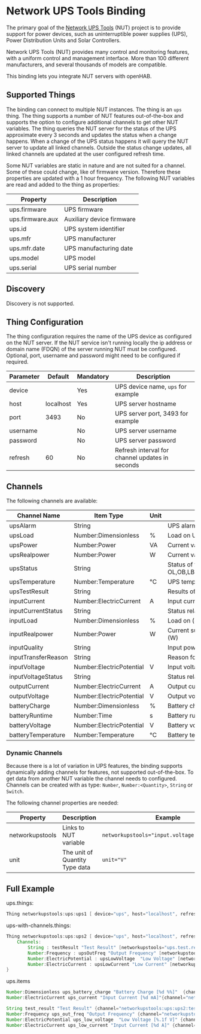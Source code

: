 # Network UPS Tools Binding

The primary goal of the [Network UPS Tools](https://networkupstools.org/) (NUT) project is to provide support for power devices, such as uninterruptible power supplies (UPS), Power Distribution Units and Solar Controllers.

Network UPS Tools (NUT) provides many control and monitoring features, with a uniform control and management interface.
More than 100 different manufacturers, and several thousands of models are compatible.

This binding lets you integrate NUT servers with openHAB.

## Supported Things

The binding can connect to multiple NUT instances.
The thing is an `ups` thing.
The thing supports a number of NUT features out-of-the-box and supports the option to configure additional channels to get other NUT variables.
The thing queries the NUT server for the status of the UPS approximate every 3 seconds and updates the status when a change happens.
When a change of the UPS status happens it will query the NUT server to update all linked channels.
Outside the status change updates, all linked channels are updated at the user configured refresh time.

Some NUT variables are static in nature and are not suited for a channel.
Some of these could change, like of firmware version.
Therefore these properties are updated with a 1 hour frequency.
The following NUT variables are read and added to the thing as properties:

| Property         | Description               |
| ---------------- | ------------------------- |
| ups.firmware     | UPS firmware              |
| ups.firmware.aux | Auxiliary device firmware |
| ups.id           | UPS system identifier     |
| ups.mfr          | UPS manufacturer          |
| ups.mfr.date     | UPS manufacturing date    |
| ups.model        | UPS model                 |
| ups.serial       | UPS serial number         |

## Discovery

Discovery is not supported.

## Thing Configuration

The thing configuration requires the name of the UPS device as configured on the NUT server.
If the NUT service isn't running locally the ip address or domain name (FDQN) of the server running NUT must be configured.
Optional, port, username and password might need to be configured if required.

| Parameter | Default   | Mandatory | Description                                     |
| --------- | --------- | --------- | ----------------------------------------------- |
| device    |           | Yes       | UPS device name, `ups` for example              |
| host      | localhost | Yes       | UPS server hostname                             |
| port      | 3493      | No        | UPS server port, 3493 for example               |
| username  |           | No        | UPS server username                             |
| password  |           | No        | UPS server password                             |
| refresh   | 60        | No        | Refresh interval for channel updates in seconds |

## Channels

The following channels are available:

| Channel Name        | Item Type                | Unit | Description                                                         | Advanced |
| ------------------- | ------------------------ | ---- | ------------------------------------------------------------------- | -------- |
| upsAlarm            | String                   |      | UPS alarms                                                          | no       |
| upsLoad             | Number:Dimensionless     | %    | Load on UPS (percent)                                               | yes      |
| upsPower            | Number:Power             | VA   | Current value of apparent power (Volt-Amps)                         | yes      |
| upsRealpower        | Number:Power             | W    | Current value of real power (Watts)                                 | no       |
| upsStatus           | String                   |      | Status of the UPS: OFF, OL,OB,LB,RB,OVER,TRIM,BOOST,CAL,BYPASS,NULL | no       |
| upsTemperature      | Number:Temperature       | °C   | UPS temperature (degrees C)                                         | yes      |
| upsTestResult       | String                   |      | Results of last self test (opaque string)                           | yes      |
| inputCurrent        | Number:ElectricCurrent   | A    | Input current (A)                                                   | yes      |
| inputCurrentStatus  | String                   |      | Status relative to the thresholds                                   | yes      |
| inputLoad           | Number:Dimensionless     | %    | Load on (ePDU) input (percent of full)                              | no       |
| inputRealpower      | Number:Power             | W    | Current sum value of all (ePDU) phases real power (W)               | yes      |
| inputQuality        | String                   |      | Input power quality (*** opaque)                                    | yes      |
| inputTransferReason | String                   |      | Reason for last transfer to battery (*** opaque)                    | yes      |
| inputVoltage        | Number:ElectricPotential | V    | Input voltage (V)                                                   | yes      |
| inputVoltageStatus  | String                   |      | Status relative to the thresholds                                   | yes      |
| outputCurrent       | Number:ElectricCurrent   | A    | Output current (A)                                                  | yes      |
| outputVoltage       | Number:ElectricPotential | V    | Output voltage (V)                                                  | yes      |
| batteryCharge       | Number:Dimensionless     | %    | Battery charge (percent)                                            | no       |
| batteryRuntime      | Number:Time              | s    | Battery runtime (seconds)                                           | no       |
| batteryVoltage      | Number:ElectricPotential | V    | Battery voltage (V)                                                 | yes      |
| batteryTemperature  | Number:Temperature       | °C   | Battery temperature (degrees C)                                     | yes      |

### Dynamic Channels

Because there is a lot of variation in UPS features, the binding supports dynamically adding channels for features, not supported out-of-the-box.
To get data from another NUT variable the channel needs to configured.
Channels can be created with as type: `Number`, `Number:<Quantity>`, `String` or `Switch`.

The following channel properties are needed:

| Property        | Description                    | Example                                       |
| --------------- | ------------------------------ | --------------------------------------------- |
| networkupstools | Links to NUT variable          | `networkupstools="input.voltage.low.warning"` |
| unit            | The unit of Quantity Type data | `unit="V"`                                    |

## Full Example

ups.things:

```java
Thing networkupstools:ups:ups1 [ device="ups", host="localhost", refresh=60 ]
```

ups-with-channels.things:

```java
Thing networkupstools:ups:ups2 [ device="ups", host="localhost", refresh=60 ] {
    Channels:
        String : testResult "Test Result" [networkupstools="ups.test.result"]
        Number:Frequency : upsOutFreq "Output Frequency" [networkupstools="output.frequency", unit="Hz"]
        Number:ElectricPotential : upsLowVoltage  "Low Voltage" [networkupstools="input.voltage.low.warning", unit="V"]
        Number:ElectricCurrent : upsLowCurrent "Low Current" [networkupstools="input.current.low.warning", unit="A"]
}
```

ups.items

```java
Number:Dimensionless ups_battery_charge "Battery Charge [%d %%]"  {channel="networkupstools:ups:ups1:batteryCharge"}
Number:ElectricCurrent ups_current "Input Current [%d mA]"{channel="networkupstools:ups:ups1:inputCurrent"}

String test_result "Test Result" {channel="networkupstools:ups:ups2:testResult"}
Number:Frequency ups_out_freq "Output Frequency" {channel="networkupstools:ups:ups2:upsOutFreq"}
Number:ElectricPotential ups_low_voltage  "Low Voltage [%.1f V]" {channel="networkupstools:ups:ups2:upsLowVoltage"}
Number:ElectricCurrent ups_low_current "Input Current [%d A]" {channel="networkupstools:ups:ups2:upsLowCurrent"}
```
